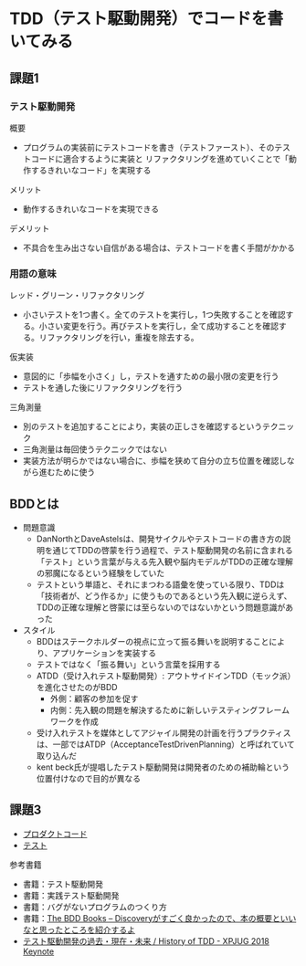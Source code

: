 # TDD（テスト駆動開発）でコードを書いてみる

## 課題1
### テスト駆動開発

概要
* プログラムの実装前にテストコードを書き（テストファースト）、そのテストコードに適合するように実装と リファクタリングを進めていくことで「動作するきれいなコード」を実現する

メリット
* 動作するきれいなコードを実現できる

デメリット
* 不具合を生み出さない自信がある場合は、テストコードを書く手間がかかる

### 用語の意味
レッド・グリーン・リファクタリング
* 小さいテストを1つ書く。全てのテストを実行し，1つ失敗することを確認する。小さい変更を行う。再びテストを実行し，全て成功することを確認する。リファクタリングを行い，重複を除去する。

仮実装
* 意図的に「歩幅を小さく」し，テストを通すための最小限の変更を行う
* テストを通した後にリファクタリングを行う

三角測量
* 別のテストを追加することにより，実装の正しさを確認するというテクニック
* 三角測量は毎回使うテクニックではない
* 実装方法が明らかではない場合に、歩幅を狭めて自分の立ち位置を確認しながら進むために使う

## BDDとは
* 問題意識
    - DanNorthとDaveAstelsは、開発サイクルやテストコードの書き方の説明を通じてTDDの啓蒙を行う過程で、テスト駆動開発の名前に含まれる「テスト」という言葉が与える先入観や脳内モデルがTDDの正確な理解の邪魔になるという経験をしていた
    - テストという単語と、それにまつわる語彙を使っている限り、TDDは「技術者が、どう作るか」に使うものであるという先入観に逆らえず、TDDの正確な理解と啓蒙には至らないのではないかという問題意識があった
* スタイル
    - BDDはステークホルダーの視点に立って振る舞いを説明することにより、アプリケーションを実装する
    - テストではなく「振る舞い」という言葉を採用する
    - ATDD（受け入れテスト駆動開発）: アウトサイドインTDD（モック派）を進化させたのがBDD
        - 外側：顧客の参加を促す
        - 内側：先入観の問題を解決するために新しいテスティングフレームワークを作成
    - 受け入れテストを媒体としてアジャイル開発の計画を行うプラクティスは、一部ではATDP（AcceptanceTestDrivenPlanning）と呼ばれていて取り込んだ
    * kent beck氏が提唱したテスト駆動開発は開発者のための補助輪という位置付けなので目的が異なる
## 課題3
* [プロダクトコード](https://github.com/motikoma/praha-challenge-templates/tree/master/jestSample/fourArithmeticOperations)
* [テスト](https://github.com/motikoma/praha-challenge-templates/tree/master/jestSample/__tests__)


参考書籍
* 書籍：テスト駆動開発
* 書籍：実践テスト駆動開発
* 書籍：バグがないプログラムのつくり方
* 書籍：[The BDD Books – Discoveryがすごく良かったので、本の概要といいなと思ったところを紹介するよ](https://www.creationline.com/lab/52851)
* [テスト駆動開発の過去・現在・未来 / History of TDD - XPJUG 2018 Keynote](https://speakerdeck.com/twada/history-of-tdd-xpjug-2018-keynote?slide=60)